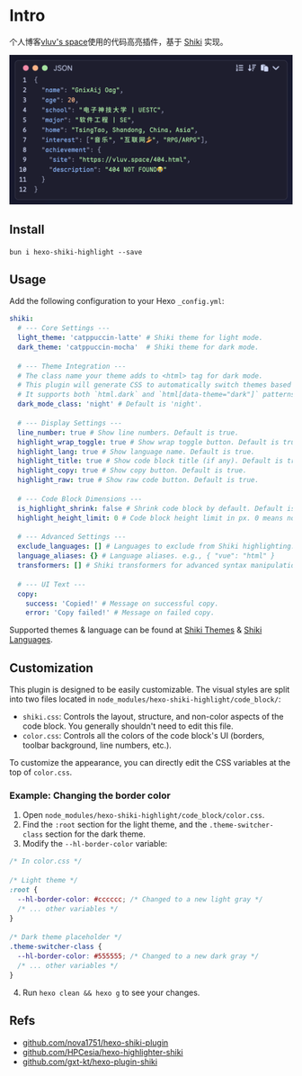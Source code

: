 # Intro

个人博客[vluv's space](https://vluv.space/)使用的代码高亮插件，基于 [Shiki](https://shiki.style/) 实现。

![Preview](assets/README/1748359303158.png)

## Install

`bun i hexo-shiki-highlight --save`

## Usage

Add the following configuration to your Hexo `_config.yml`:

```yaml
shiki:
  # --- Core Settings ---
  light_theme: 'catppuccin-latte' # Shiki theme for light mode.
  dark_theme: 'catppuccin-mocha'  # Shiki theme for dark mode.

  # --- Theme Integration ---
  # The class name your theme adds to <html> tag for dark mode.
  # This plugin will generate CSS to automatically switch themes based on this class.
  # It supports both `html.dark` and `html[data-theme="dark"]` patterns.
  dark_mode_class: 'night' # Default is 'night'.

  # --- Display Settings ---
  line_number: true # Show line numbers. Default is true.
  highlight_wrap_toggle: true # Show wrap toggle button. Default is true.
  highlight_lang: true # Show language name. Default is true.
  highlight_title: true # Show code block title (if any). Default is true.
  highlight_copy: true # Show copy button. Default is true.
  highlight_raw: true # Show raw code button. Default is true.

  # --- Code Block Dimensions ---
  is_highlight_shrink: false # Shrink code block by default. Default is false.
  highlight_height_limit: 0 # Code block height limit in px. 0 means no limit. Default is 0.

  # --- Advanced Settings ---
  exclude_languages: [] # Languages to exclude from Shiki highlighting.
  language_aliases: {} # Language aliases. e.g., { "vue": "html" }
  transformers: [] # Shiki transformers for advanced syntax manipulation.

  # --- UI Text ---
  copy:
    success: 'Copied!' # Message on successful copy.
    error: 'Copy failed!' # Message on failed copy.
```

Supported themes & language can be found at [Shiki Themes](https://shiki.style/themes) & [Shiki Languages](https://shiki.style/languages).

## Customization

This plugin is designed to be easily customizable. The visual styles are split into two files located in `node_modules/hexo-shiki-highlight/code_block/`:

- `shiki.css`: Controls the layout, structure, and non-color aspects of the code block. You generally shouldn't need to edit this file.
- `color.css`: Controls all the colors of the code block's UI (borders, toolbar background, line numbers, etc.).

To customize the appearance, you can directly edit the CSS variables at the top of `color.css`.

### Example: Changing the border color

1. Open `node_modules/hexo-shiki-highlight/code_block/color.css`.
2. Find the `:root` section for the light theme, and the `.theme-switcher-class` section for the dark theme.
3. Modify the `--hl-border-color` variable:

```css
/* In color.css */

/* Light theme */
:root {
  --hl-border-color: #cccccc; /* Changed to a new light gray */
  /* ... other variables */
}

/* Dark theme placeholder */
.theme-switcher-class {
  --hl-border-color: #555555; /* Changed to a new dark gray */
  /* ... other variables */
}
```

4. Run `hexo clean && hexo g` to see your changes.

## Refs

- [github.com/nova1751/hexo-shiki-plugin](https://github.com/nova1751/hexo-shiki-plugin)
- [github.com/HPCesia/hexo-highlighter-shiki](https://github.com/HPCesia/hexo-highlighter-shiki)
- [github.com/gxt-kt/hexo-plugin-shiki](https://github.com/gxt-kt/hexo-plugin-shiki)
